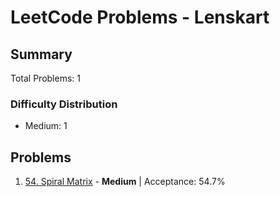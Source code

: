 # LeetCode Problems - Lenskart

## Summary
Total Problems: 1

### Difficulty Distribution

- Medium: 1

## Problems

1. [54. Spiral Matrix](https://leetcode.com/problems/spiral-matrix/) - **Medium** | Acceptance: 54.7%